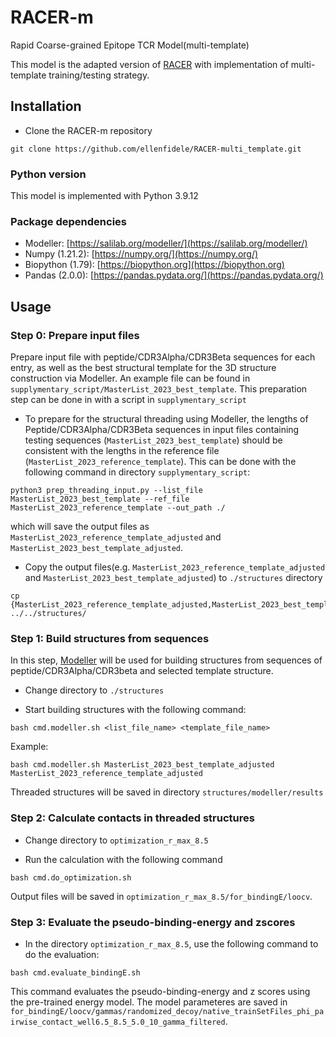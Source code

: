 # RACER-m
Rapid Coarse-grained Epitope TCR Model(multi-template)

This model is the adapted version of [RACER](https://github.com/XingchengLin/RACER) with implementation of multi-template training/testing strategy. 

## Installation

* Clone the RACER-m repository
```
git clone https://github.com/ellenfidele/RACER-multi_template.git
```

### Python version
This model is implemented with Python 3.9.12 

### Package dependencies
* Modeller: [https://salilab.org/modeller/](https://salilab.org/modeller/)
* Numpy (1.21.2): [https://numpy.org/](https://numpy.org/)
* Biopython (1.79): [https://biopython.org](https://biopython.org)
* Pandas (2.0.0): [https://pandas.pydata.org/](https://pandas.pydata.org/)

## Usage

### Step 0: Prepare input files

Prepare input file with peptide/CDR3Alpha/CDR3Beta sequences for each entry, as well as the best structural template for the 3D structure construction via Modeller. An example file can be found in `supplymentary_script/MasterList_2023_best_template`. This preparation step can be done in with a script in `supplymentary_script`

* To prepare for the structural threading using Modeller, the lengths of Peptide/CDR3Alpha/CDR3Beta sequences in input files containing testing sequences (`MasterList_2023_best_template`) should be consistent with the lengths in the reference file (`MasterList_2023_reference_template`). This can be done with the following command in directory `supplymentary_script`:
```
python3 prep_threading_input.py --list_file MasterList_2023_best_template --ref_file MasterList_2023_reference_template --out_path ./
```
which will save the output files as `MasterList_2023_reference_template_adjusted` and `MasterList_2023_best_template_adjusted`.

* Copy the output files(e.g. `MasterList_2023_reference_template_adjusted` and `MasterList_2023_best_template_adjusted`) to `./structures` directory

```
cp {MasterList_2023_reference_template_adjusted,MasterList_2023_best_template_adjusted} ../../structures/
```

### Step 1: Build structures from sequences 

In this step, [Modeller](https://salilab.org/modeller/) will be used for building structures from sequences of peptide/CDR3Alpha/CDR3beta and selected template structure.

* Change directory to `./structures`

* Start building structures with the following command:
```
bash cmd.modeller.sh <list_file_name> <template_file_name>
```
Example:
```
bash cmd.modeller.sh MasterList_2023_best_template_adjusted MasterList_2023_reference_template_adjusted
```
Threaded structures will be saved in directory `structures/modeller/results`

### Step 2: Calculate contacts in threaded structures

* Change directory to `optimization_r_max_8.5`

* Run the calculation with the following command
```
bash cmd.do_optimization.sh
```
Output files will be saved in `optimization_r_max_8.5/for_bindingE/loocv`.

### Step 3: Evaluate the pseudo-binding-energy and zscores

* In the directory `optimization_r_max_8.5`, use the following command to do the evaluation:
```
bash cmd.evaluate_bindingE.sh
```
This command evaluates the pseudo-binding-energy and z scores using the pre-trained energy model. The model parameteres are saved in  `for_bindingE/loocv/gammas/randomized_decoy/native_trainSetFiles_phi_pairwise_contact_well6.5_8.5_5.0_10_gamma_filtered`.
